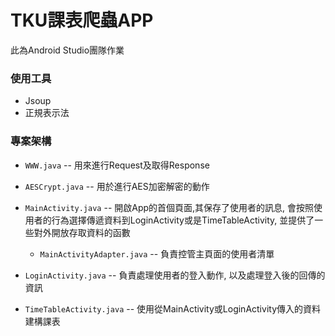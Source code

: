 # TKU課表爬蟲APP
此為Android Studio團隊作業
  
### 使用工具
* Jsoup
* 正規表示法


### 專案架構
* `WWW.java` -- 用來進行Request及取得Response

* `AESCrypt.java` -- 用於進行AES加密解密的動作

* `MainActivity.java` -- 開啟App的首個頁面,其保存了使用者的訊息,
                         會按照使用者的行為選擇傳遞資料到LoginActivity或是TimeTableActivity,
                         並提供了一些對外開放存取資料的函數
  * `MainActivityAdapter.java` -- 負責控管主頁面的使用者清單
  
* `LoginActivity.java` -- 負責處理使用者的登入動作,
                          以及處理登入後的回傳的資訊

* `TimeTableActivity.java` -- 使用從MainActivity或LoginActivity傳入的資料建構課表
